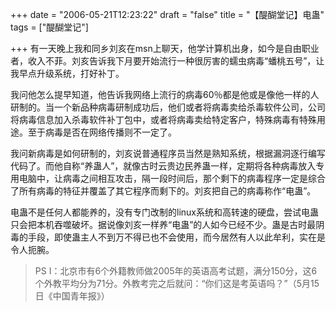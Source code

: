 +++
date = "2006-05-21T12:23:22"
draft = "false"
title = "【醍醐堂记】电蛊"
tags = ["醍醐堂记"]

+++
有一天晚上我和同乡刘亥在msn上聊天，他学计算机出身，如今是自由职业者，收入不菲。刘亥告诉我下月要开始流行一种很厉害的蠕虫病毒“蟠桃五号”，让我早点升级系统，打好补丁。

我问他怎么提早知道，他告诉我网络上流行的病毒60％都是他或是像他一样的人研制的。当一个新品种病毒研制成功后，他们或者将病毒卖给杀毒软件公司，公司将病毒信息加入杀毒软件补丁包中，或者将病毒卖给特定客户，特殊病毒有特殊用途。至于病毒是否在网络传播则不一定了。

我问新病毒是如何研制的，刘亥说普通程序员当然是熟知系统，根据漏洞逐行编写代码了。而他自称“养蛊人”，就像古时云贵边民养蛊一样，定期将各种病毒放入专用电脑中，让病毒之间相互攻击，隔一段时间后，那个剩下的病毒程序一定是综合了所有病毒的特征并覆盖了其它程序而剩下的。刘亥把自己的病毒称作“电蛊”。

电蛊不是任何人都能养的，没有专门改制的linux系统和高转速的硬盘，尝试电蛊只会把本机吞噬破坏。据说像刘亥一样养“电蛊”的人如今已经不少。蛊是古时最阴毒的手段，即使蛊主人不到万不得已也不会使用，而今居然有人以此牟利，实在是令人扼腕。


> PS I：北京市有6个外籍教师做2005年的英语高考试题，满分150分，这6个外教平均分为71分。外教考完之后就问：“你们这是考英语吗？”（5月15日《中国青年报》）